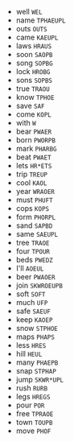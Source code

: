 * well `WEL`
* name `TPHAEUPL`
* outs `OUTS`
* came `KAEUPL`
* laws `HRAUS`
* soon `SAOPB`
* song `SOPBG`
* lock `HROBG`
* sons `SOPBS`
* true `TRAOU`
* know `TPHOE`
* save `SAF`
* come `KOPL`
* with `W`
* bear `PWAER`
* born `PWORPB`
* mark `PHARBG`
* beat `PWAET`
* lets `HR*ETS`
* trip `TREUP`
* cool `KAOL`
* year `WRAOER`
* must `PHUFT`
* cops `KOPS`
* form `PHORPL`
* sand `SAPBD`
* same `SAEUPL`
* tree `TRAOE`
* four `TPOUR`
* beds `PWEDZ`
* I'll `AOEUL`
* beer `PWAOER`
* join `SKWROEUPB`
* soft `SOFT`
* much `UFP`
* safe `SAEUF`
* keep `KAOEP`
* snow `STPHOE`
* maps `PHAPS`
* less `HRES`
* hill `HEUL`
* many `PHAEPB`
* snap `STPHAP`
* jump `SKWR*UPL`
* rush `RURB`
* legs `HREGS`
* pour `POR`
* free `TPRAOE`
* town `TOUPB`
* move `PHOF`
